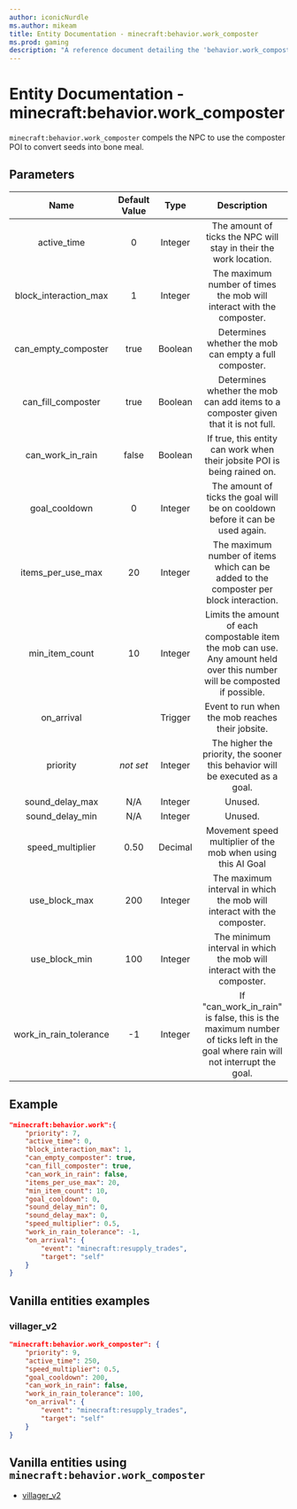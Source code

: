 ```yaml
---
author: iconicNurdle
ms.author: mikeam
title: Entity Documentation - minecraft:behavior.work_composter
ms.prod: gaming
description: "A reference document detailing the 'behavior.work_composter' entity goal"
---
```


# Entity Documentation - minecraft:behavior.work_composter

`minecraft:behavior.work_composter` compels the NPC to use the composter POI to convert seeds into bone meal.

## Parameters

| Name| Default Value| Type| Description |
|:-----------:|:-----------:|:-----------:|:-----------:|
| active_time| 0| Integer| The amount of ticks the NPC will stay in their the work location. |
| block_interaction_max| 1| Integer| The maximum number of times the mob will interact with the composter. |
| can_empty_composter| true| Boolean| Determines whether the mob can empty a full composter. |
| can_fill_composter| true| Boolean| Determines whether the mob can add items to a composter given that it is not full. |
| can_work_in_rain| false| Boolean| If true, this entity can work when their jobsite POI is being rained on. |
| goal_cooldown| 0| Integer| The amount of ticks the goal will be on cooldown before it can be used again. |
| items_per_use_max| 20| Integer| The maximum number of items which can be added to the composter per block interaction. |
| min_item_count| 10| Integer| Limits the amount of each compostable item the mob can use. Any amount held over this number will be composted if possible. |
| on_arrival| | Trigger| Event to run when the mob reaches their jobsite. |
|priority|*not set*|Integer|The higher the priority, the sooner this behavior will be executed as a goal.|
| sound_delay_max| N/A| Integer| Unused. |
| sound_delay_min| N/A| Integer| Unused. |
| speed_multiplier| 0.50| Decimal| Movement speed multiplier of the mob when using this AI Goal |
| use_block_max| 200| Integer| The maximum interval in which the mob will interact with the composter. |
| use_block_min| 100| Integer| The minimum interval in which the mob will interact with the composter. |
| work_in_rain_tolerance| -1| Integer| If "can_work_in_rain" is false, this is the maximum number of ticks left in the goal where rain will not interrupt the goal. |

## Example

```json
"minecraft:behavior.work":{
    "priority": 7,
    "active_time": 0,
    "block_interaction_max": 1,
    "can_empty_composter": true,
    "can_fill_composter": true,
    "can_work_in_rain": false,
    "items_per_use_max": 20,
    "min_item_count": 10,
    "goal_cooldown": 0,
    "sound_delay_min": 0,
    "sound_delay_max": 0,
    "speed_multiplier": 0.5,
    "work_in_rain_tolerance": -1,
    "on_arrival": {
        "event": "minecraft:resupply_trades",
        "target": "self"
    }
}
```

## Vanilla entities examples

### villager_v2

```json
"minecraft:behavior.work_composter": {
    "priority": 9,
    "active_time": 250,
    "speed_multiplier": 0.5,
    "goal_cooldown": 200,
    "can_work_in_rain": false,
    "work_in_rain_tolerance": 100,
    "on_arrival": {
        "event": "minecraft:resupply_trades",
        "target": "self"
    }
}
```

## Vanilla entities using `minecraft:behavior.work_composter`

- [villager_v2](../../../../Source/VanillaBehaviorPack_Snippets/entities/villager_v2.md)
